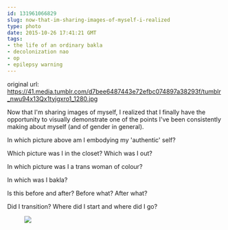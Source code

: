 ```yaml
---
id: 131961066829
slug: now-that-im-sharing-images-of-myself-i-realized
type: photo
date: 2015-10-26 17:41:21 GMT
tags:
- the life of an ordinary bakla
- decolonization nao
- op
- epilepsy warning
---
```

original url: https://41.media.tumblr.com/d7bee6487443e72efbc074897a38293f/tumblr_nwu94x13Qx1tyjgxro1_1280.jpg

<p><p>Now that I'm sharing images of myself, I realized that I finally have the opportunity to visually demonstrate one of the points I've been consistently making about myself (and of gender in general).</p><p>In which picture above am I embodying my 'authentic' self?</p><p>Which picture was I in the closet? Which was I out?</p><p>In which picture was I a trans woman of colour?</p><p>In which was I bakla?</p><p>Is this before and after? Before what? After what?</p><p>Did I transition? Where did I start and where did I go?</p><figure data-orig-height="251" data-orig-width="250"><img src="https://38.media.tumblr.com/10627d114c6cf5e7ee2e027959b76000/tumblr_inline_nwu937YE7I1rdzs46_500.gif" data-orig-height="251" data-orig-width="250"></figure></p>